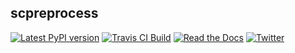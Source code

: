 scpreprocess
------------

[![Latest PyPI version](https://img.shields.io/pypi/v/scpreprocess.svg)](https://pypi.org/project/scpreprocess/)
[![Travis CI Build](https://api.travis-ci.com/KrishnaswamyLab/scpreprocess.svg?branch=master)](https://travis-ci.com/KrishnaswamyLab/scpreprocess)
[![Read the Docs](https://img.shields.io/readthedocs/scpreprocess.svg)](https://scpreprocess.readthedocs.io/)
[![Twitter](https://img.shields.io/twitter/follow/KrishnaswamyLab.svg?style=social&label=Follow)](https://twitter.com/KrishnaswamyLab)
